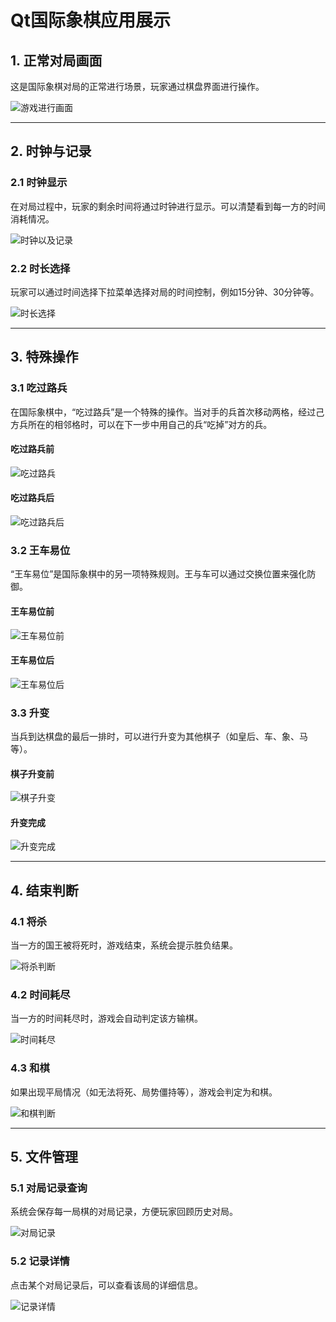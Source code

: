 # Qt国际象棋应用展示

## 1. 正常对局画面

这是国际象棋对局的正常进行场景，玩家通过棋盘界面进行操作。

![游戏进行画面](https://github.com/user-attachments/assets/a9db19e9-cc50-4f53-ad84-ab34be39d5e8)

---

## 2. 时钟与记录

### 2.1 时钟显示

在对局过程中，玩家的剩余时间将通过时钟进行显示。可以清楚看到每一方的时间消耗情况。

![时钟以及记录](https://github.com/user-attachments/assets/4ee7fa23-316c-4116-97a3-5b795d7af3b4)

### 2.2 时长选择

玩家可以通过时间选择下拉菜单选择对局的时间控制，例如15分钟、30分钟等。

![时长选择](https://github.com/user-attachments/assets/8b1f521e-d19c-4a28-b243-8fc9bdc8a901)

---

## 3. 特殊操作

### 3.1 吃过路兵

在国际象棋中，“吃过路兵”是一个特殊的操作。当对手的兵首次移动两格，经过己方兵所在的相邻格时，可以在下一步中用自己的兵“吃掉”对方的兵。

#### 吃过路兵前
![吃过路兵](https://github.com/user-attachments/assets/bb65d339-a695-48c0-a3fd-dd0c90d3b8f0)

#### 吃过路兵后
![吃过路兵后](https://github.com/user-attachments/assets/d5179c5b-2210-4de4-9403-03444d6fd042)

### 3.2 王车易位

“王车易位”是国际象棋中的另一项特殊规则。王与车可以通过交换位置来强化防御。

#### 王车易位前
![王车易位前](https://github.com/user-attachments/assets/203346f1-9de3-49c2-a2aa-baeb5448c996)

#### 王车易位后
![王车易位后](https://github.com/user-attachments/assets/3d1bcbc9-b19f-4717-a160-59b06fb025f7)

### 3.3 升变

当兵到达棋盘的最后一排时，可以进行升变为其他棋子（如皇后、车、象、马等）。

#### 棋子升变前
![棋子升变](https://github.com/user-attachments/assets/dda2ca0d-1ed5-411e-b700-98f63eb8a69e)

#### 升变完成
![升变完成](https://github.com/user-attachments/assets/a169d56c-de49-401c-aa12-6c7a0a8f333f)

---

## 4. 结束判断

### 4.1 将杀

当一方的国王被将死时，游戏结束，系统会提示胜负结果。

![将杀判断](https://github.com/user-attachments/assets/a422ca80-076b-47d8-ad44-a535cb153484)

### 4.2 时间耗尽

当一方的时间耗尽时，游戏会自动判定该方输棋。

![时间耗尽](https://github.com/user-attachments/assets/1acecff1-07ca-4f13-b329-207de5b5ccae)

### 4.3 和棋

如果出现平局情况（如无法将死、局势僵持等），游戏会判定为和棋。

![和棋判断](https://github.com/user-attachments/assets/e52dfc23-2388-4671-a570-4134640f378a)

---

## 5. 文件管理

### 5.1 对局记录查询

系统会保存每一局棋的对局记录，方便玩家回顾历史对局。

![对局记录](https://github.com/user-attachments/assets/7cde188e-1689-49ec-906c-fd43f1048411)

### 5.2 记录详情

点击某个对局记录后，可以查看该局的详细信息。

![记录详情](https://github.com/user-attachments/assets/f864fd6f-3893-4523-a2f7-4a60461a0705)
